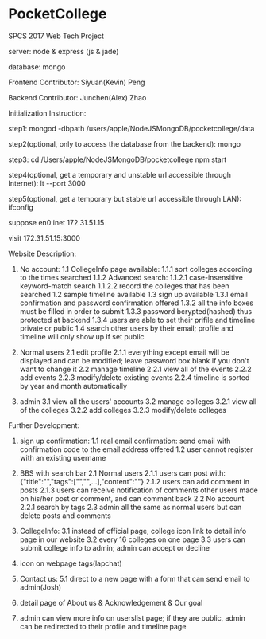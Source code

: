 # PocketCollege

SPCS 2017 Web Tech Project

server: node & express (js & jade)

database: mongo

Frontend Contributor: Siyuan(Kevin) Peng

Backend Contributor: Junchen(Alex) Zhao


Initialization Instruction:

step1:
mongod -dbpath /users/apple/NodeJSMongoDB/pocketcollege/data

step2(optional, only to access the database from the backend):
mongo

step3:
cd /Users/apple/NodeJSMongoDB/pocketcollege
npm start

step4(optional, get a temporary and unstable url accessible through Internet):
lt --port 3000

step5(optional, get a temporary but stable url accessible through LAN):
ifconfig

suppose en0:inet 172.31.51.15

visit 172.31.51.15:3000









Website Description:

1. No account:
	1.1 CollegeInfo page available:
		1.1.1 sort colleges according to the times searched
		1.1.2 Advanced search:
			1.1.2.1 case-insensitive keyword-match search
			1.1.2.2 record the colleges that has been searched
	1.2 sample timeline available
	1.3 sign up available
		1.3.1 email confirmation and password confirmation offered
		1.3.2 all the info boxes must be filled in order to submit
		1.3.3 password bcrypted(hashed) thus protected at backend
		1.3.4 users are able to set their prifile and timeline private or public
	1.4 search other users by their email; profile and timeline will only show up if set public

2. Normal users
	2.1 edit profile
		2.1.1 everything except email will be displayed and can be modified; leave password box blank if you don't want to change it
	2.2 manage timeline
		2.2.1 view all of the events
		2.2.2 add events
		2.2.3 modify/delete existing events
		2.2.4 timeline is sorted by year and month automatically

3. admin
	3.1 view all the users' accounts
	3.2 manage colleges
		3.2.1 view all of the colleges
		3.2.2 add colleges
		3.2.3 modify/delete colleges









Further Development:

1. sign up confirmation:
	1.1 real email confirmation: send email with confirmation code to the email address offered
	1.2 user cannot register with an existing username

2. BBS with search bar
	2.1 Normal users
		2.1.1 users can post with: 											  {"title":"","tags":["","",...],"content":""}
		2.1.2 users can add comment in posts
		2.1.3 users can receive notification of comments other users made on his/her post or comment, and can comment back
	2.2 No account
		2.2.1 search by tags
	2.3 admin
		all the same as normal users but can delete posts and comments

3. CollegeInfo:
	3.1 instead of official page, college icon link to detail info page in our website
	3.2 every 16 colleges on one page
	3.3 users can submit college info to admin; admin can accept or decline

4. icon on webpage tags(lapchat)

5. Contact us:
	5.1 direct to a new page with a form that can send email to admin(Josh)

6. detail page of About us & Acknowledgement & Our goal

7. admin can view more info on userslist page; if they are public, admin can be redirected to their profile and timeline page







